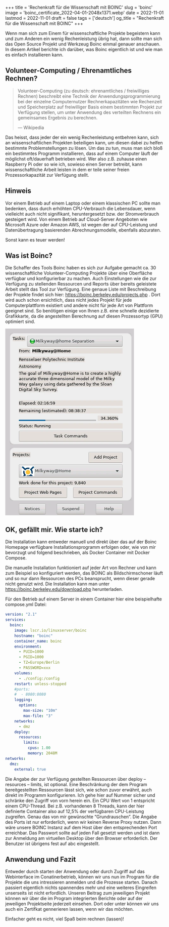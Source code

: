 +++
title = 'Rechenkraft für die Wissenschaft mit BOINC'
slug = 'boinc'
image = 'boinc_certificate_2022-04-01-2048x1371.webp'
date = 2022-11-01
lastmod = 2022-11-01
draft = false
tags = ['deutsch']
og_title = "Rechenkraft für die Wissenschaft mit BOINC"
+++

Wenn man sich zum Einem für wissenschaftliche Projekte begeistern kann und zum Anderen 
ein wenig Rechenleistung übrig hat, dann sollte man sich das Open Source Projekt und Werkzeug 
Boinc einmal genauer anschauen. In diesem Artikel berichte ich darüber, was Boinc eigentlich 
ist und wie man es einfach installieren kann.

## Volunteer-Computing / Ehrenamtliches Rechnen?

<blockquote>
    <p>Volunteer-Computing (zu deutsch: ehrenamtliches / freiwilliges Rechnen) beschreibt eine Technik 
    der Anwendungsprogrammierung bei der einzelne Computernutzer Rechnerkapazitäten wie Rechenzeit 
    und Speicherplatz auf freiwilliger Basis einem bestimmten Projekt zur Verfügung stellen, 
    um unter Anwendung des verteilten Rechnens ein gemeinsames Ergebnis zu berechnen.</p>
    <footer>— Wikipedia</footer>
</blockquote>

Das heisst, dass jeder der ein wenig Rechenleistung entbehren kann, sich an wissenschaftlichen 
Projekten beteiligen kann, um diesen dabei zu helfen bestimmte Problemstellungen zu lösen. 
Um das zu tun, muss man sich bloß ein bestimmtes Programm installieren, dass auf einem Computer 
läuft der möglichst oft/dauerhaft betrieben wird. Wer also z.B. zuhause einen Raspberry Pi oder 
so wie ich, sowieso einen Server betreibt, kann wissenschaftliche Arbeit leisten in dem er 
teile seiner freien Prozessorkapazität zur Verfügung stellt.

## Hinweis

Vor einem Betrieb auf einem Laptop oder einem klassischen PC sollte man bedenken, 
dass durch erhöhten CPU-Verbrauch die Lebensdauer, wenn vielleicht auch nicht signifikant, 
heruntergesetzt bzw. der Stromverbrauch gesteigert wird. Von einem Betrieb auf Cloud-Server 
Angeboten wie Microsoft Azure oder Amazon AWS, ist wegen der auf CPU-Leistung und 
Datenübertragung basierenden Abrechnungsmodelle, ebenfalls abzuraten.

Sonst kann es teuer werden!

## Was ist Boinc?

Die Schaffer des Tools Boinc haben es sich zur Aufgabe gemacht ca. 30 wissenschaftliche 
Volunteer-Computing Projekte über eine Oberfläche verfügbar und konfigurierbar zu machen. 
Auch Einstellungen wie die zur Verfügung zu stellenden Ressourcen und Reports über bereits 
geleistete Arbeit stellt das Tool zur Verfügung. Eine genaue Liste mit Beschreibung 
der Projekte findet sich hier: https://boinc.berkeley.edu/projects.php . 
Dort wird auch schon ersichtlich, dass nicht jedes Projekt für jede Computerplattform 
existiert und andere nicht für jede Art von Plattform geeignet sind. 
So benötigen einige von Ihnen z.B. eine schnelle dezidierte Grafikkarte, da die angestellten 
Berechnung auf diesen Prozessortyp (GPU) optimiert sind.

![Boinc screenshot](02_boinc_screenshot.webp)

## OK, gefällt mir. Wie starte ich?

Die Installation kann entweder manuell und direkt über das auf der Boinc Homepage verfügbare 
Installationsprogramm erfolgen oder, wie von mir bevorzugt und folgend beschrieben, 
als Docker Container mit Docker Compose.

Die manuelle Installation funktioniert auf jeder Art von Rechner und kann zum Beispiel so konfiguriert werden, 
das BOINC als Bildschirmschoner läuft und so nur dann Ressourcen des PCs beansprucht, 
wenn dieser gerade nicht genutzt wird. 
Die Installation kann man unter https://boinc.berkeley.edu/download.php herunterladen.

Für den Betrieb auf einem Server in einem Container hier eine beispielhafte compose.yml Datei:

```yaml
version: "2.1"
services:
  boinc:
    image: lscr.io/linuxserver/boinc
    hostname: "boinc"
    container_name: boinc
    environment:
      - PUID=1000
      - PGID=1000
      - TZ=Europe/Berlin
      - PASSWORD=xxx
    volumes:
      - ./config:/config
    restart: unless-stopped
    #ports:
    #  - 8080:8080
    logging:
      options:
        max-size: "10m"
        max-file: "3"
    networks:
      - dmz
    deploy:
      resources:
        limits:
          cpus: 1.00
          memory: 2048M
networks:
  dmz:
    external: true
``` 

Die Angabe der zur Verfügung gestellten Ressourcen über deploy – resources – limits, ist optional. 
Eine Beschränkung der dem Program bereitgestellten Ressourcen lässt sich, wie schon zuvor erwähnt, 
auch direkt im Programm konfigurieren. Ich gehe hier auf Nummer sicher und schränke den Zugriff 
von vorn herein ein. Ein CPU Wert von 1 entspricht einem CPU-Thread. Bei z.B. vorhandenen 8 Threads, 
kann der hier definierte Container also auf 12,5% der verfügbaren CPU-Leistung zugreifen. 
Genau das von mir gewünschte “Grundrauschen”.
Die Angabe des Ports ist nur erforderlich, wenn wir keinen Reverse Proxy nutzen. 
Dann wäre unsere BOINC Instanz auf dem Host über den entsprechenden Port erreichbar.
Das Passwort sollte auf jeden Fall gesetzt werden und ist dann zur Anmeldung am virtuellen 
Desktop über den Browser erforderlich. Der Benutzer ist übrigens fest auf abc eingestellt.

## Anwendung und Fazit

Entweder durch starten der Anwendung oder durch Zugriff auf das Webinterface im Conatinerbetrieb, 
können wir uns nun im Program für die Projekte die uns intressieren anmelden und die Prozesse starten. 
Danach passiert eigentlich nichts spannendes mehr und eine weiteres Eingreifen unserseits ist nicht erfordlich. 
Unseren Beitrag zum jeweiligen Projekt können wir über die im Program integrierten Berichte 
oder auf der jeweiligen Projektseite jederzeit einsehen. Dort oder unter können wir uns auch ein 
Zertifkat gennerieren lassen, wenn wir das möchten.

Einfacher geht es nicht, viel Spaß beim rechnen (lassen)!